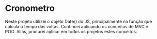 # Cronometro

Neste projeto utilizei o objeto Date() do JS, principalmente na função que calcula o tempo das voltas. Continuei aplicando os conceitos de MVC e POO. Alias, procurei aplicar em todos os projetos estes conceitos.
